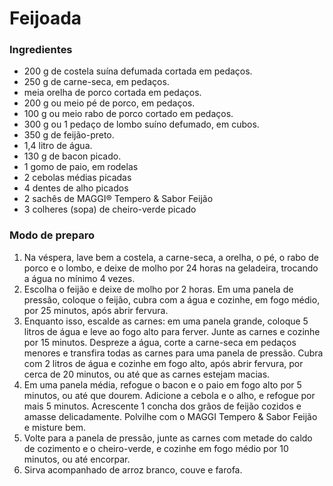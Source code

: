 # Feijoada 

### Ingredientes

- 200 g de costela suína defumada cortada em pedaços.
- 250 g de carne-seca, em pedaços.
- meia orelha de porco cortada em pedaços.
- 200 g ou meio pé de porco, em pedaços.
- 100 g ou meio rabo de porco cortado em pedaços.
- 300 g ou 1 pedaço de lombo suíno defumado, em cubos.
- 350 g de feijão-preto.
- 1,4 litro de água.
- 130 g de bacon picado.
- 1 gomo de paio, em rodelas
- 2 cebolas médias picadas
- 4 dentes de alho picados
- 2 sachês de MAGGI® Tempero & Sabor Feijão
- 3 colheres (sopa) de cheiro-verde picado

### Modo de preparo

1. Na véspera, lave bem a costela, a carne-seca, a orelha, o pé, o rabo de porco e o lombo, e deixe de molho por 24 horas na geladeira, trocando a água no mínimo 4 vezes.
2. Escolha o feijão e deixe de molho por 2 horas. Em uma panela de pressão, coloque o feijão, cubra com a água e cozinhe, em fogo médio, por 25 minutos, após abrir fervura.
3. Enquanto isso, escalde as carnes: em uma panela grande, coloque 5 litros de água e leve ao fogo alto para ferver. Junte as carnes e cozinhe por 15 minutos. Despreze a água, corte a carne-seca em pedaços menores e transfira todas as carnes para uma panela de pressão. Cubra com 2 litros de água e cozinhe em fogo alto, após abrir fervura, por cerca de 20 minutos, ou até que as carnes estejam macias.
4. Em uma panela média, refogue o bacon e o paio em fogo alto por 5 minutos, ou até que dourem. Adicione a cebola e o alho, e refogue por mais 5 minutos. Acrescente 1 concha dos grãos de feijão cozidos e amasse delicadamente. Polvilhe com o MAGGI Tempero & Sabor Feijão e misture bem.
5. Volte para a panela de pressão, junte as carnes com metade do caldo de cozimento e o cheiro-verde, e cozinhe em fogo médio por 10 minutos, ou até encorpar.
6. Sirva acompanhado de arroz branco, couve e farofa. 
